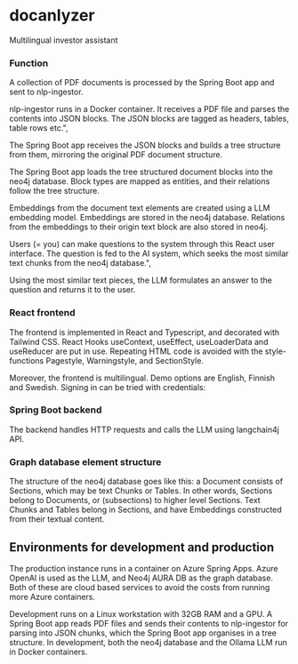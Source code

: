 # docanlyzer
Multilingual investor assistant

### Function

A collection of PDF documents is processed by the Spring Boot app and sent to nlp-ingestor.

nlp-ingestor runs in a Docker container. It receives a PDF file and parses the contents into JSON blocks. The JSON blocks are tagged as headers, tables, table rows etc.",

The Spring Boot app receives the JSON blocks and builds a tree structure from them, mirroring the original PDF document structure. 

The Spring Boot app loads the tree structured document blocks into the neo4j database. Block types are mapped as entities, and their relations follow the tree structure.

Embeddings from the document text elements are created using a LLM embedding model. Embeddings are stored in the neo4j database. Relations from the embeddings to their origin text block are also stored in neo4j.

Users (= you) can make questions to the system through this React user interface. The question is fed to the AI system, which seeks the most similar text chunks from the neo4j database.",

Using the most similar text pieces, the LLM formulates an answer to the question and returns it to the user.

### React frontend

The frontend is implemented in React and Typescript, and decorated with Tailwind CSS. React Hooks useContext, useEffect, useLoaderData and useReducer are put in use. Repeating HTML code is avoided with the style-functions Pagestyle, Warningstyle, and SectionStyle.

Moreover, the frontend is multilingual. Demo options are English, Finnish and Swedish. Signing in can be tried with credentials:

### Spring Boot backend

The backend handles HTTP requests and calls the LLM using langchain4j API.

### Graph database element structure

The structure of the neo4j database goes like this: a Document consists of Sections, which may be text Chunks or Tables. In other words, Sections belong to Documents, or (subsections) to higher level Sections. Text Chunks and Tables belong in Sections, and have Embeddings constructed from their textual content.


## Environments for development and production

The production instance runs in a container on Azure Spring Apps. Azure OpenAI is used as the LLM, and Neo4j AURA DB as the graph database. Both of these are cloud based services to avoid the costs from running more Azure containers.

Development runs on a Linux workstation with 32GB RAM and a GPU. A Spring Boot app reads PDF files and sends their contents to nlp-ingestor for parsing into JSON chunks, which the Spring Boot app organises in a tree structure. In development, both the neo4j database and the Ollama LLM run in Docker containers.
